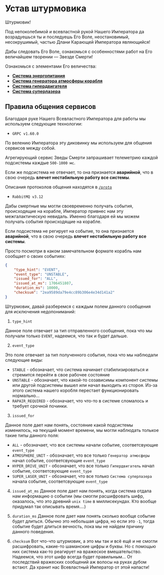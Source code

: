 # Устав штурмовика

Штурмовик!

Под непоколебимой и всевластной рукой Нашего Императора да возрадуешься ты и последуешь Его Воле, неостановимый, несокрушимый, частью Длани Карающей Императора являющийся!

Дабы следовать Его Воле, ознакомься с особенностями работ на Его величайшем творении — Звезде Смерти!


Ознакомься с элементами Его величества:

- [**Система энергопитания**](https://github.com/andrwnv/death-star-playground/blob/11-new-features-iteration/docs/units/1_energy_unit.md)
- [**Система генератора атмосферы корабля**](https://github.com/andrwnv/death-star-playground/blob/11-new-features-iteration/docs/units/2_atmosphere_unit.md)
- [**Cистема гипердвигателя**](https://github.com/andrwnv/death-star-playground/blob/11-new-features-iteration/docs/units/3_hyper_drive_unit.md)
- [**Cистема суперлазера**](https://github.com/andrwnv/death-star-playground/blob/11-new-features-iteration/docs/units/4_super_laser_unit.md)


## Правила общения сервисов

Благодаря руке Нашего Всевластного Императора для работы мы используем следующие технологии:

- `GRPC v1.60.0`

По велению Императора эту диковинку мы используем для общения сервисов между собой.

Агрегирующий сервис Зведы Смерти запрашивает телеметрию каждой подсистемы каждые `500-1000 мс`.

Если же подсистема не отвечает, то она признается **аварийной**, что в свою очередь **влечет нестабильную работу все системы**.

Описания протоколов общения находятся в [`/proto`](https://github.com/andrwnv/death-star-playground/blob/11-new-features-iteration/proto)


- `RabbitMQ v3.12`

Дабы смертные мы могли своевременно получать события, происходящие на корабле, Император привнес нам эту межгалактическую невидаль. Именно благодаря ей мы можем получать события происходящие на корабле.

Если подсистема не регирует на событие, то она признается **аварийной**, что в свою очередь **влечет нестабильную работу все системы**.

Просто посмотри в каком замечательном формате корабль нам сообщает о своих событиях:
```json
{
    "type_hint": "EVENT",
    "event_type": "UNSTABLE",
    "issued_for": "ALL",
    "issued_at_ms": 1706451807,
    "duration_ms": 10000,
    "checksum": "2ea9589da79e4cc89b306e4e34d141a2"
}
```

Штурмовик, давай разберемся с каждым полем данного сообщения для исключения недопониманий:
1. `type_hint`

Данное поле отвечает за тип отправленного сообщения, пока что мы получали только `EVENT`, надеемся, что так и будет дальше.

2. `event_type`

Это поле отвечает за тип полученного события, пока что мы наблюдали следующие виды:
- `STABLE` - обозначает, что система начинает стабилизироваться и стремится перейти в свое рабочее состояние
- `UNSTABLE` - обозначает, что какой-то созависимы компонент системы или другой подсистемы вышел или начал выходить из стороя. Из-за этого система нашего коробля перестает функционировать нормально...
- `RAPAIR_REQUIRED` - обозначает, что что-то в системе сломалось и требует срочной починки.

3. `issued_for`

Данное поле дает нам понять, состояние какой подсистемы изменилось, на текущий момент времени, мы могли наблюдать толькое такие типы данного поля:

- `ALL` - обозначает, что все системы начали событие, соответсвующие `event_type`
- `ATMOSPHERE_UNIT` - обозначает, что все только `Генератор атмосферы` начал событие, соответсвующие `event_type`
- `HYPER_DRIVE_UNIT` - обозначает, что все только `Гипердвигатель` начал событие, соответсвующие `event_type`
- `SUPER_LASER_UNIT` - обозначает, что все только `Cистема суперлазера` начала событие, соответсвующие `event_type`

4. `issued_at_ms`
Данное поле дает нам понять, когда система отдала нам информацию о событии (мы смогли расшифровать шифр, оказалось, что это древний `unix time` в миллисекундах. Кто вообще придумал так описывать время....)

5. `duration_ms`
Данное поле дает нам понять сколько вообще событие будет длиться. Обычно это небольшая цифра, но если это `-1`, тогда событие будет длиться вечность, пока мы не найдем причину данного поведения.

6. `checksum`
Вот что-что штурмовик, а это мы так и всё ещё и не смогли расшифровать, какие-то шаманские цифры и буквы. Но с помощью них система как-то реагирует на вражеское вмешательство. Надеемся, что этот шифр всегда будет правильным... От последствий вражеских сообщений аж волосы на руках дубом встают. Да хранит нас Всевластный Император от этой напасти!
